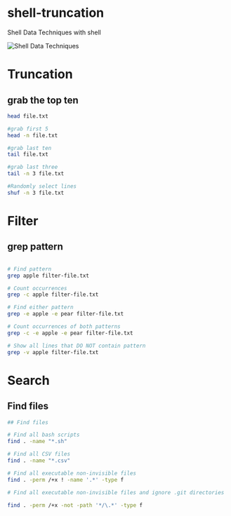 # shell-truncation
Shell Data Techniques with shell

![Shell Data Techniques](https://user-images.githubusercontent.com/58792/145632563-0603e931-ea7e-4ffb-a30d-5c6250acb951.png)



# Truncation
## grab the top ten

```bash
head file.txt

#grab first 5
head -n file.txt

#grab last ten
tail file.txt

#grab last three
tail -n 3 file.txt

#Randomly select lines
shuf -n 3 file.txt 

```
# Filter
## grep pattern

```bash

# Find pattern
grep apple filter-file.txt 

# Count occurrences
grep -c apple filter-file.txt 

# Find either pattern
grep -e apple -e pear filter-file.txt 

# Count occurrences of both patterns
grep -c -e apple -e pear filter-file.txt

# Show all lines that DO NOT contain pattern
grep -v apple filter-file.txt 

``` 

# Search
## Find files

```bash
## Find files

# Find all bash scripts
find . -name "*.sh"

# Find all CSV files
find . -name "*.csv"

# Find all executable non-invisible files
find . -perm /+x ! -name '.*' -type f

# Find all executable non-invisible files and ignore .git directories

find . -perm /+x -not -path '*/\.*' -type f
```
